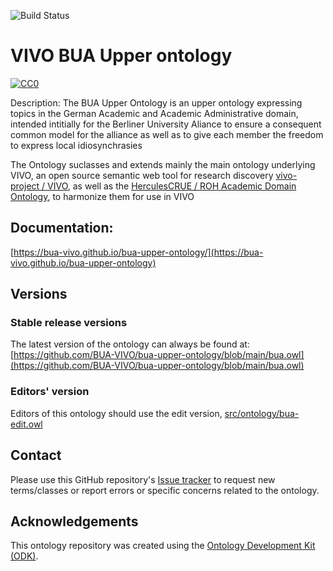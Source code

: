 ![Build Status](https://github.com/BUA-VIVO/bua-upper-ontology/workflows/CI/badge.svg)
# VIVO BUA Upper ontology

[![CC0](https://mirrors.creativecommons.org/presskit/buttons/88x31/png/cc-zero.png)](https://creativecommons.org/publicdomain/zero/1.0/)

Description:
The BUA Upper Ontology is an upper ontology expressing topics in the German Academic and Academic Administrative domain, intended intitially for the Berliner University Aliance to ensure a consequent common model for the alliance as well as to give each member the freedom to express local idiosynchrasies

The Ontology suclasses and extends mainly the main ontology underlying VIVO, an open source semantic web tool for research discovery [vivo-project / VIVO](https://github.com/vivo-project/VIVO), as well as the [HerculesCRUE / ROH Academic Domain Ontology](https://github.com/HerculesCRUE/ROH), to harmonize them for use in VIVO


## Documentation:
[https://bua-vivo.github.io/bua-upper-ontology/](https://bua-vivo.github.io/bua-upper-ontology)

## Versions

### Stable release versions

The latest version of the ontology can always be found at:
[https://github.com/BUA-VIVO/bua-upper-ontology/blob/main/bua.owl](https://github.com/BUA-VIVO/bua-upper-ontology/blob/main/bua.owl)


### Editors' version

Editors of this ontology should use the edit version, [src/ontology/bua-edit.owl](src/ontology/bua-edit.owl)

## Contact

Please use this GitHub repository's [Issue tracker](https://github.com/BUA-VIVO/bua-upper-ontology/issues) to request new terms/classes or report errors or specific concerns related to the ontology.

## Acknowledgements

This ontology repository was created using the [Ontology Development Kit (ODK)](https://github.com/INCATools/ontology-development-kit).
